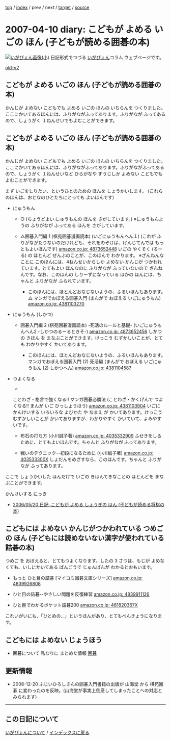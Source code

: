 [top](https://igapyon.github.io/diary/) 
 / [index](https://igapyon.github.io/diary/2007/index.html) 
 / prev 
 / next 
 / [target](https://igapyon.github.io/diary/2007/ig070410.html) 
 / [source](https://github.com/igapyon/diary/blob/gh-pages/2007/ig070410.html.src.md) 

2007-04-10 diary: こどもが よめる いごの ほん (子どもが読める囲碁の本)
=====================================================================================================
[![いがぴょん画像(小)](https://igapyon.github.io/diary/images/iga200306s.jpg "いがぴょん")](https://igapyon.github.io/diary/memo/memoigapyon.html) 日記形式でつづる [いがぴょん](https://igapyon.github.io/diary/memo/memoigapyon.html)コラム ウェブページです。

[old-v2](ig070410-orig.html)

## こどもが よめる いごの ほん (子どもが読める囲碁の本)

かんじが よめない こどもでも よめる いごの ほんの いちらんを つくりました。ここにかいてあるほんには、ふりがながふってあります。ふりがなが ふってあるので、しょうがく １ねんせいでもよむことができます。

## こどもが よめる いごの ほん (子どもが読める囲碁の本)

かんじが よめない こどもでも よめる いごの ほんの いちらんを つくりました。ここにかいてあるほんには、ふりがながふってあります。ふりがながふってあるので、しょうがく １ねんせいなど ひらがなや すうじしか よめない こどもでも よむことができます。

まず いごをしりたい、というひとのための ほんを しょうかいします。
(これらのほんは、おとなのひとたちにとっても よいほんです)

* にゅうもん
  
  * ○ (ちょうどよい にゅうもんの ほんを さがしています。)
    ※にゅうもんようの ふりがなが ふってある ほんを さがしています。
    
  * △囲碁入門編 1 (棋苑囲碁漫画読本) (いごにゅうもんへん１) (これが ふりがながたりないのだけれども、それをのぞけば、げんじてんでは もっともよいほんです)
    [amazon.co.jp: 4873652448](http://www.amazon.co.jp/exec/obidos/ASIN/4873652448/igapyondiary-22)
    いごの やくそく (るーる) の ほとんど ぜんぶのことが、このほんで わかります。
    ※ざんねんなことに このほんには、4ねんせいからしか よめない かんじが つかわれています。とてもよい ほんなのに ふりがなが ふっていないので
    ざんねんです。なお、このほんの しりーずになっている ほかの ほんには、ちゃんと ふりがなが ふられています。
    * このほんには、ほとんどおなじないようの、ふるいほんもあります。
      △ マンガでおぼえる囲碁入門 (まんがで おぼえる いごにゅうもん)
      [amazon.co.jp: 4381103270](http://www.amazon.co.jp/exec/obidos/ASIN/4381103270/igapyondiary-22)
    

  

  
* にゅうもん (しかつ)
  
  * 囲碁入門編 2 (棋苑囲碁漫画読本) -死活のルールと基礎- (いごにゅうもんへん2 -しかつのるーるときそ-)
  [amazon.co.jp: 4873652456](http://www.amazon.co.jp/exec/obidos/ASIN/4873652456/igapyondiary-22)
    しかつ の きほん を まなぶことができます。けっこう むずかしいことが、とても わかりやすく かいてあります。
    
    * このほんには、ほとんどおなじないようの、ふるいほんもあります。
    マンガでおぼえる囲碁入門 (2) 死活編 (まんがで おぼえる いごにゅうもん (2) しかつへん)
    [amazon.co.jp: 4381104587](http://www.amazon.co.jp/exec/obidos/ASIN/4381104587/igapyondiary-22)
  

  
  

  
* つよくなる
  
  * 
  ことわざ・格言で強くなる!! マンガ囲碁必勝法 (ことわざ・かくげんで つよくなる!! まんが いご ひっしょうほう)
  [amazon.co.jp: 4381103904](http://www.amazon.co.jp/exec/obidos/ASIN/4381103904/igapyondiary-22)
  いごに かんけいする いろいろな よびかた や なまえ が かいてあります。けっこう むずかしいことが かいてありますが、わかりやすく かいていて、よみやすいです。
    
  * 布石の打ち方 (小川誠子著)
  [amazon.co.jp: 4035332909](http://www.amazon.co.jp/exec/obidos/ASIN/4035332909/igapyondiary-22)
  ふせきをしるために、とてもよいほんです。ちゃんと ふりがなが ふってあります。
    
  * 戦いのテクニック--初段になるために (小川誠子著)
  [amazon.co.jp: 403533300X](http://www.amazon.co.jp/exec/obidos/ASIN/403533300X/igapyondiary-22)
  しょだんをめざすなら、このほんです。ちゃんと ふりがなが ふってあります。
  

ここで しょうかいした ほんだけで いごの きほんてきなことの ほとんどを まなぶことができます。

かんけいする にっき

* [2006/05/20 日記: こどもが よめる しょうぎの ほん (子どもが読める将棋の本)](../2006/ig060520.html)

## こどもには よめない かんじがつかわれている つめごの ほん (子どもには読めないない漢字が使われている詰碁の本)

つめご を おぼえると、とてもつよくなります。したの 3 さつは、もじが よめなくても、いしにかいてある ばんごうで じゅんばんが わかるとおもいます。

* もっと ひと目の詰碁 [マイコミ囲碁文庫シリーズ]
  [amazon.co.jp: 4839926808](http://www.amazon.co.jp/exec/obidos/ASIN/4839926808/igapyondiary-22)
  
* ひと目の詰碁--やさしい問題を反復練習
  [amazon.co.jp: 4839911126](http://www.amazon.co.jp/exec/obidos/ASIN/4839911126/igapyondiary-22)
  
* ひと目でわかるポケット詰碁200
  [amazon.co.jp: 481820367X](http://www.amazon.co.jp/exec/obidos/ASIN/481820367X/igapyondiary-22)

これいがいにも、「ひとめの…」というほんがあり、とてもべんきょうになります。

## こどもには よめない じょうほう

* 囲碁について 私なりに まとめた情報
  [囲碁](http://www.igapyon.jp/igapyon/diary/keyword/go.html)

## 更新情報

* 2008-12-20 ふじいひろしさんの囲碁入門書籍の出版が 山海堂 から 棋苑囲碁 に変わったのを反映。(山海堂が事実上倒産してしまったことへの対応とみられます)


----------------------------------------------------------------------------------------------------

## この日記について
[いがぴょんについて](https://igapyon.github.io/diary/memo/memoigapyon.html) / [インデックスに戻る](https://igapyon.github.io/diary/idxall.html)
